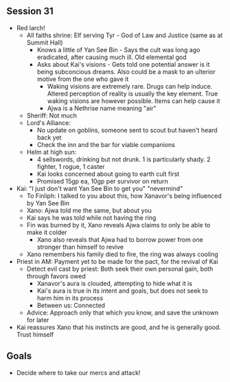 ## Session 31
* Red larch!
  * All faiths shrine: Elf serving Tyr - God of Law and Justice (same as at Summit Hall)
    * Knows a little of Yan See Bin - Says the cult was long ago eradicated, after causing much ill. Old elemental god
    * Asks about Kai's visions - Gets told one potential answer is it being subconcious dreams. Also could be a mask to an ulterior motive from the one who gave it
      * Waking visions are extremely rare. Drugs can help induce. Altered perception of reality is usually the key element. True waking visions are however possible. Items can help cause it
      * Ajwa is a Nethrise name meaning "air"
  * Sheriff: Not much
  * Lord's Alliance:
    * No update on goblins, someone sent to scout but haven't heard back yet
    * Check the inn and the bar for viable companions
  * Helm at high sun:
    * 4 sellswords, drinking but not drunk. 1 is particularly shady. 2 fighter, 1 rogue, 1 caster
    * Kai looks concerned about going to earth cult first
    * Promised 15gp ea, 10gp per survivor on return
* Kai: "I just don't want Yan See Bin to get you" "nevermind"
  * To Finliph: I talked to you about this, how Xanavor's being influenced by Yan See Bin
  * Xano: Ajwa told me the same, but about you
  * Kai says he was told while not having the ring
  * Fin was burned by it, Xano reveals Ajwa claims to only be able to make it colder
    * Xano also reveals that Ajwa had to borrow power from one stronger than himself to revive
  * Xano remembers his family died to fire, the ring was always cooling
* Priest in AM: Payment yet to be made for the pact, for the revival of Kai
  * Detect evil cast by priest: Both seek their own personal gain, both through favors owed
    * Xanavor's aura is clouded, attempting to hide what it is
    * Kai's aura is true in its intent and goals, but does not seek to harm him in its process
    * Between us: Connected
  * Advice: Approach only that which you know, and save the unknown for later
* Kai reassures Xano that his instincts are good, and he is generally good. Trust himself


## Goals
* Decide where to take our mercs and attack!
